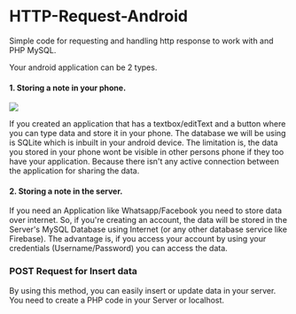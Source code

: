 # HTTP-Request-Android
Simple code for requesting and handling http response to work with and PHP MySQL.

Your android application can be 2 types.
  
 #### 1. Storing a note in your phone.
 
 ![](http://code.vishnuanand.in/AndroidHTTP/edittext-button.PNG)
 
 If you created an application that has a textbox/editText and a button where you can type data and store it in your phone. The database we will be using is SQLite which is inbuilt in your android device. The limitation is, the data you stored in your phone wont be visible in other persons phone if they too have your application. Because there isn't any active connection between the application for sharing the data.
 
 #### 2. Storing a note in the server.
 
 If you need an Application like Whatsapp/Facebook you need to store data over internet. So, if you're creating an account, the data will be stored in the Server's MySQL Database using Internet (or any other database service like Firebase). The advantage is, if you access your account by using your credentials (Username/Password) you can access the data.
  

### POST Request for Insert data

By using this method, you can easily insert or update data in your server. You need to create a PHP code in your Server or localhost.
